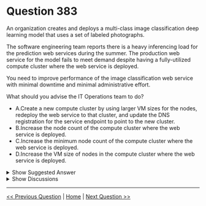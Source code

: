 # Question 383

An organization creates and deploys a multi-class image classification deep learning model that uses a set of labeled photographs.

The software engineering team reports there is a heavy inferencing load for the prediction web services during the summer. The production web service for the model fails to meet demand despite having a fully-utilized compute cluster where the web service is deployed.

You need to improve performance of the image classification web service with minimal downtime and minimal administrative effort.

What should you advise the IT Operations team to do?

* A.Create a new compute cluster by using larger VM sizes for the nodes, redeploy the web service to that cluster, and update the DNS registration for the service endpoint to point to the new cluster.
* B.Increase the node count of the compute cluster where the web service is deployed.
* C.Increase the minimum node count of the compute cluster where the web service is deployed.
* D.Increase the VM size of nodes in the compute cluster where the web service is deployed.

<details>
  <summary>Show Suggested Answer</summary>

  <strong>B</strong><br>

</details>

<details>
  <summary>Show Discussions</summary>

<blockquote><p><strong>santoshpandit</strong> <code>(Thu 23 Dec 2021 02:00)</code> - <em>Upvotes: 10</em></p><p>looks correct</p></blockquote>
<blockquote><p><strong>evangelist</strong> <code>(Sun 08 Dec 2024 13:32)</code> - <em>Upvotes: 1</em></p><p>anything that touches VM specs caused downtime, only increasing node count does not cause downtime. B is correct</p></blockquote>
<blockquote><p><strong>james2033</strong> <code>(Sat 20 Apr 2024 07:05)</code> - <em>Upvotes: 1</em></p><p>&#x27;Increase the minimum node count of the compute cluster&#x27; . I choose C.</p></blockquote>
<blockquote><p><strong>ahmednani015</strong> <code>(Tue 26 Nov 2024 11:32)</code> - <em>Upvotes: 1</em></p><p>The answer is incorrect because the heavy inferencing occurs only during the summer. The problem remains since we haven&#x27;t upgraded the cluster&#x27;s capabilities, leading to higher costs outside of summer due to always active nodes, even with no inferencing requests.</p></blockquote>
<blockquote><p><strong>michaelmorar</strong> <code>(Sat 27 May 2023 09:06)</code> - <em>Upvotes: 2</em></p><p>Increasing the node count has the least administrative effort compared to option A which describes a heavier solution.</p></blockquote>
<blockquote><p><strong>tchip</strong> <code>(Wed 24 Aug 2022 23:59)</code> - <em>Upvotes: 1</em></p><p>this is correct as it requires lesser downtime and minimal administrative effort</p></blockquote>
<blockquote><p><strong>tchip</strong> <code>(Sat 20 Aug 2022 04:53)</code> - <em>Upvotes: 1</em></p><p>correct</p></blockquote>
<blockquote><p><strong>nick234987</strong> <code>(Fri 15 Apr 2022 18:33)</code> - <em>Upvotes: 1</em></p><p>It is correct</p></blockquote>

</details>

---

[<< Previous Question](question_382.md) | [Home](/index.md) | [Next Question >>](question_384.md)
